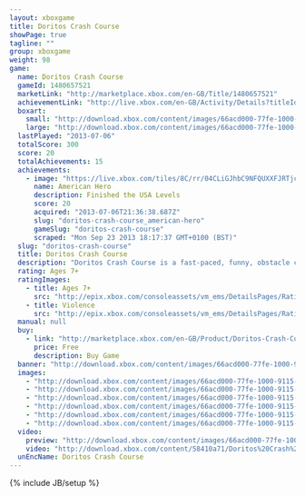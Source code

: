 ```yaml
---
layout: xboxgame
title: Doritos Crash Course
showPage: true
tagline: ""
group: xboxgame
weight: 98
game: 
  name: Doritos Crash Course
  gameId: 1480657521
  marketLink: "http://marketplace.xbox.com/en-GB/Title/1480657521"
  achievementLink: "http://live.xbox.com/en-GB/Activity/Details?titleId=1480657521"
  boxart: 
    small: "http://download.xbox.com/content/images/66acd000-77fe-1000-9115-d80258410a71/2057/boxartsm.jpg"
    large: "http://download.xbox.com/content/images/66acd000-77fe-1000-9115-d80258410a71/2057/boxartlg.jpg"
  lastPlayed: "2013-07-06"
  totalScore: 300
  score: 20
  totalAchievements: 15
  achievements: 
    - image: "https://live.xbox.com/tiles/8C/rr/04CLiGJhbC9NFQUXXFJRTjcxL2FjaC8wLzkAAAAA5+fn-MQq6w==.jpg"
      name: American Hero
      description: Finished the USA Levels
      score: 20
      acquired: "2013-07-06T21:36:38.687Z"
      slug: "doritos-crash-course_american-hero"
      gameSlug: "doritos-crash-course"
      scraped: "Mon Sep 23 2013 18:17:37 GMT+0100 (BST)"
  slug: "doritos-crash-course"
  title: Doritos Crash Course
  description: "Doritos Crash Course is a fast-paced, funny, obstacle course game show for your Avatar to compete  against your friends and family over XboxLive.  Play through 15 exciting platformer levels across 3 different countries.   Compete against your friends and family up to four players over Xbox LIVE and local split-screen."
  rating: Ages 7+
  ratingImages: 
    - title: Ages 7+
      src: "http://epix.xbox.com/consoleassets/vm_ems/DetailsPages/RatingSystemID/14/default/Values/14002.png"
    - title: Violence
      src: "http://epix.xbox.com/consoleassets/vm_ems/DetailsPages/RatingSystemID/14/default/Descriptors/14005.png"
  manual: null
  buy: 
    - link: "http://marketplace.xbox.com/en-GB/Product/Doritos-Crash-Course/66acd000-77fe-1000-9115-d80258410a71?purchase=1&amp;DownloadType=Game"
      price: Free
      description: Buy Game
  banner: "http://download.xbox.com/content/images/66acd000-77fe-1000-9115-d80258410a71/1033/banner.png"
  images: 
    - "http://download.xbox.com/content/images/66acd000-77fe-1000-9115-d80258410a71/1033/screenlg1.jpg"
    - "http://download.xbox.com/content/images/66acd000-77fe-1000-9115-d80258410a71/1033/screenlg2.jpg"
    - "http://download.xbox.com/content/images/66acd000-77fe-1000-9115-d80258410a71/1033/screenlg3.jpg"
    - "http://download.xbox.com/content/images/66acd000-77fe-1000-9115-d80258410a71/1033/screenlg4.jpg"
    - "http://download.xbox.com/content/images/66acd000-77fe-1000-9115-d80258410a71/1033/screenlg5.jpg"
    - "http://download.xbox.com/content/images/66acd000-77fe-1000-9115-d80258410a71/1033/background.jpg"
  video: 
    preview: "http://download.xbox.com/content/images/66acd000-77fe-1000-9115-d80258410a71/1033/background.jpg"
    video: "http://download.xbox.com/content/58410a71/Doritos%20Crash%20Course.asx"
  unEncName: Doritos Crash Course
---
```

{% include JB/setup %}